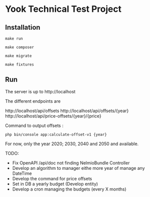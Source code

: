 # Yook Technical Test Project

## Installation

```make run```

```make composer```

```make migrate```

```make fixtures```

## Run

The server is up to http://localhost

The different endpoints are

http://localhost/api/offsets
http://localhost/api/offsets/{year}
http://localhost/api/price-offsets/{year}/{price}

Command to output offsets :

```php bin/console app:calculate-offset-v1 {year}```

For now, only the year 2020; 2030, 2040 and 2050 and available. 

TODO:

- Fix OpenAPI /api/doc not finding NelmioBundle Controller
- Develop an algorithm to manager eithe more year of manage any DateTime
- Develop the command for price offsets
- Set in DB a yearly budget (Develop entity)
- Develop a cron managing the budgets (every X months)